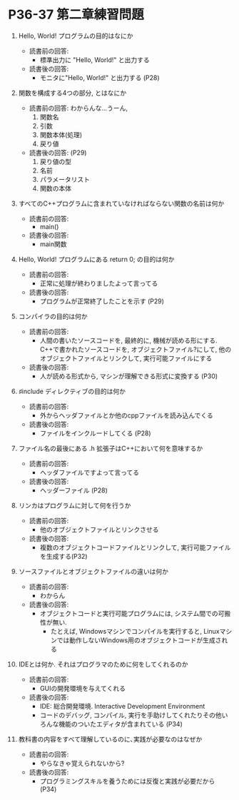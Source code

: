 # P36-37 第二章練習問題

1. Hello, World! プログラムの目的はなにか
	- 読書前の回答: 
		* 標準出力に "Hello, World!" と出力する
	- 読書後の回答:
		* モニタに"Hello, World!" と出力する (P28)

  
2. 関数を構成する4つの部分, とはなにか
	- 読書前の回答: わからんな…うーん,
		1. 関数名
		2. 引数
		3. 関数本体(処理)
		4. 戻り値
	- 読書後の回答: (P29)
		1. 戻り値の型
		2. 名前
		3. パラメータリスト
		4. 関数の本体
  

3. すべてのC++プログラムに含まれていなければならない関数の名前は何か
	- 読書前の回答: 
		* main()
	- 読書後の回答:
		* main関数
  

4. Hello, World! プログラムにある return 0; の目的は何か
	- 読書前の回答:
		* 正常に処理が終わりましたよって言ってる
	- 読書後の回答:
		* プログラムが正常終了したことを示す (P29)
  

5. コンパイラの目的は何か
	- 読書前の回答:
		* 人間の書いたソースコードを, 最終的に, 機械が読める形にする. C++で書かれたソースコードを, オブジェクトファイル?にして, 他のオブジェクトファイルとリンクして, 実行可能ファイルにする     
	- 読書後の回答: 
  		* 人が読める形式から, マシンが理解できる形式に変換する (P30)

6. ♯include ディレクティブの目的は何か
	- 読書前の回答:
		* 外からヘッダファイルとか他のcppファイルを読み込んでくる
	- 読書後の回答:
		* ファイルをインクルードしてくる (P28)
  

7. ファイル名の最後にある .h 拡張子はC++において何を意味するか
	- 読書前の回答: 
		* ヘッダファイルですよって言ってる
	- 読書後の回答:
		* ヘッダーファイル (P28) 
  

8. リンカはプログラムに対して何を行うか
	- 読書前の回答:
		* 他のオブジェクトファイルとリンクさせる
	- 読書後の回答:
		* 複数のオブジェクトコードファイルとリンクして, 実行可能ファイルを生成する(P32)
  

9. ソースファイルとオブジェクトファイルの違いは何か
	- 読書前の回答:
		* わからん
	- 読書後の回答:
		* オブジェクトコードと実行可能プログラムには, システム間での可搬性が無い. 
			- たとえば, Windowsマシンでコンパイルを実行すると, Linuxマシンでは動作しないWindows用のオブジェクトコードが生成される
 

10. IDEとは何か. それはプログラマのために何をしてくれるのか
	- 読書前の回答:
		* GUIの開発環境を与えてくれる
	- 読書後の回答:
		* IDE: 総合開発環境. Interactive Development Environment
		* コードのデバッグ, コンパイル, 実行を手助けしてくれたりその他いろんな機能のついたエディタが含まれている (P34)
  

11. 教科書の内容をすべて理解しているのに､実践が必要なのはなぜか
	- 読書前の回答:
		* やらなきゃ覚えられないから?
	- 読書後の回答: 
  		* プログラミングスキルを養うためには反復と実践が必要だから (P34)	